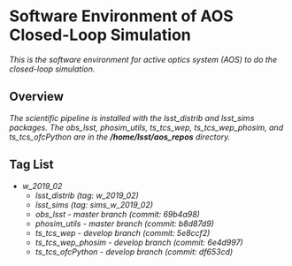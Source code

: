 # Software Environment of AOS Closed-Loop Simulation

*This is the software environment for active optics system (AOS) to do the closed-loop simulation.*

## Overview

*The scientific pipeline is installed with the lsst_distrib and lsst_sims packages. The obs_lsst, phosim_utils, ts_tcs_wep, ts_tcs_wep_phosim, and ts_tcs_ofcPython are in the **/home/lsst/aos_repos** directory.*

## Tag List

- *w_2019_02*
    - *lsst_distrib (tag: w_2019_02)*
    - *lsst_sims (tag: sims_w_2019_02)*
    - *obs_lsst - master branch (commit: 69b4a98)*
    - *phosim_utils - master branch (commit: b8d87d9)*
    - *ts_tcs_wep - develop branch (commit: 5e8ccf2)*
    - *ts_tcs_wep_phosim - develop branch (commit: 6e4d997)*
    - *ts_tcs_ofcPython - develop branch (commit: df653cd)*